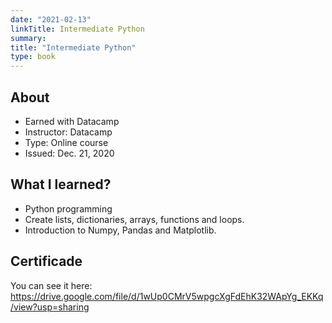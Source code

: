 ```yaml
---
date: "2021-02-13"
linkTitle: Intermediate Python
summary: 
title: "Intermediate Python"
type: book
---
```


## About

- Earned with Datacamp
- Instructor: Datacamp
- Type: Online course
- Issued:  Dec. 21, 2020

## What I learned?

- Python programming
- Create lists, dictionaries, arrays, functions and loops.
- Introduction to Numpy, Pandas and Matplotlib.

## Certificade

You can see it here: https://drive.google.com/file/d/1wUp0CMrV5wpgcXgFdEhK32WApYg_EKKq/view?usp=sharing 